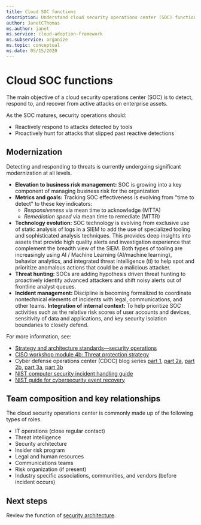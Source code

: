 ```yaml
---
title: Cloud SOC functions
description: Understand cloud security operations center (SOC) functions.
author: JanetCThomas
ms.author: janet
ms.service: cloud-adoption-framework
ms.subservice: organize
ms.topic: conceptual
ms.date: 05/15/2020
---
```


<!-- cSpell:ignore CISO MTTA MTTR SIEM NIST SOCs CDOC -->

# Cloud SOC functions

The main objective of a cloud security operations center (SOC) is to detect, respond to, and recover from active attacks on enterprise assets.

As the SOC matures, security operations should:

- Reactively respond to attacks detected by tools
- Proactively hunt for attacks that slipped past reactive detections

## Modernization

Detecting and responding to threats is currently undergoing significant modernization at all levels.

- **Elevation to business risk management:** SOC is growing into a key component of managing business risk for the organization
- **Metrics and goals:** Tracking SOC effectiveness is evolving from "time to detect" to these key indicators:
  - _Responsiveness_ via mean time to acknowledge (MTTA)
  - _Remediation speed_ via mean time to remediate (MTTR)
- **Technology evolution:** SOC technology is evolving from exclusive use of static analysis of logs in a SIEM to add the use of specialized tooling and sophisticated analysis techniques. This provides deep insights into assets that provide high quality alerts and investigation experience that complement the breadth view of the SIEM. Both types of tooling are increasingly using AI / Machine Learning (AI/machine learning), behavior analytics, and integrated threat intelligence (ti) to help spot and prioritize anomalous actions that could be a malicious attacker.
- **Threat hunting:** SOCs are adding hypothesis driven threat hunting to proactively identify advanced attackers and shift noisy alerts out of frontline analyst queues.
- **Incident management:** Discipline is becoming formalized to coordinate nontechnical elements of incidents with legal, communications, and other teams.
**Integration of internal context:** To help prioritize SOC activities such as the relative risk scores of user accounts and devices, sensitivity of data and applications, and key security isolation boundaries to closely defend.

 For more information, see:

- [Strategy and architecture standards&mdash;security operations](https://docs.microsoft.com/security/compass/security-operations-videos-and-decks)
- [CISO workshop module 4b: Threat protection strategy](https://docs.microsoft.com/security/ciso-workshop/ciso-workshop-module-4b)
- Cyber defense operations center (CDOC) blog series [part 1](https://www.microsoft.com/security/blog/2019/02/21/lessons-learned-from-the-microsoft-soc-part-1-organization), [part 2a](https://www.microsoft.com/security/blog/2019/04/23/lessons-learned-microsoft-soc-part-2-organizing-people), [part 2b](https://www.microsoft.com/security/blog/2019/06/06/lessons-learned-from-the-microsoft-soc-part-2b-career-paths-and-readiness), [part 3a](https://www.microsoft.com/security/blog/2019/10/07/ciso-series-lessons-learned-from-the-microsoft-soc-part-3a-choosing-soc-tools), [part 3b](https://www.microsoft.com/security/blog/2019/12/23/ciso-series-lessons-learned-from-the-microsoft-soc-part-3b-a-day-in-the-life)
- [NIST computer security incident handling guide](https://nvlpubs.nist.gov/nistpubs/SpecialPublications/NIST.SP.800-61r2.pdf)
- [NIST guide for cybersecurity event recovery](https://nvlpubs.nist.gov/nistpubs/SpecialPublications/NIST.SP.800-184.pdf)

## Team composition and key relationships

The cloud security operations center is commonly made up of the following types of roles.

- IT operations (close regular contact)
- Threat intelligence
- Security architecture
- Insider risk program
- Legal and human resources
- Communications teams
- Risk organization (if present)
- Industry specific associations, communities, and vendors (before incident occurs)

## Next steps

Review the function of [security architecture](./cloud-security-architecture.md).
